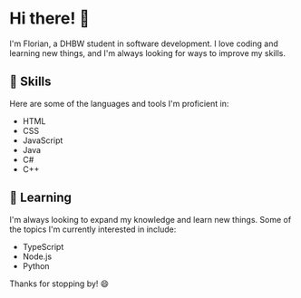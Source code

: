 # Hi there! 👋

I'm Florian, a DHBW student in software development. I love coding and learning new things, and I'm always looking for ways to improve my skills.

## 🔧 Skills

Here are some of the languages and tools I'm proficient in:

- HTML
- CSS
- JavaScript
- Java
- C#
- C++

## 🌱 Learning

I'm always looking to expand my knowledge and learn new things. Some of the topics I'm currently interested in include:

- TypeScript
- Node.js
- Python

Thanks for stopping by! 😄
